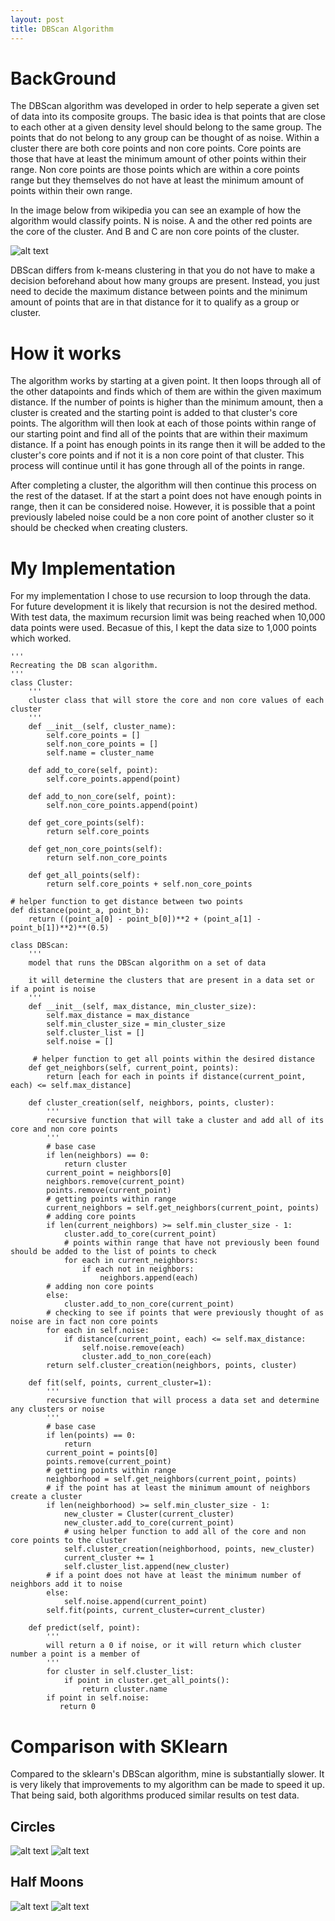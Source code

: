 ```yaml
---
layout: post
title: DBScan Algorithm
---
```


# BackGround

The DBScan algorithm was developed in order to help seperate a given set of data into its composite groups. The basic idea is that points that are close to each other at a given density level should belong to the same group. The points that do not belong to any group can be thought of as noise. Within a cluster there are both core points and non core points. Core points are those that have at least the minimum amount of other points within their range. Non core points are those points which are within a core points range but they themselves do not have at least the minimum amount of points within their own range.

In the image below from wikipedia you can see an example of how the algorithm would classify points. N is noise. A and the other red points are the core of the cluster. And B and C are non core points of the cluster.

![alt text](/img/5.png)

DBScan differs from k-means clustering in that you do not have to make a decision beforehand about how many groups are present. Instead, you just need to decide the maximum distance between points and the minimum amount of points that are in that distance for it to qualify as a group or cluster.

# How it works

The algorithm works by starting at a given point. It then loops through all of the other datapoints and finds which of them are within the given maximum distance. If the number of points is higher than the minimum amount, then a cluster is created and the starting point is added to that cluster's core points. The algorithm will then look at each of those points within range of our starting point and find all of the points that are within their maximum distance. If a point has enough points in its range then it will be added to the cluster's core points and if not it is a non core point of that cluster. This process will continue until it has gone through all of the points in range. 

After completing a cluster, the algorithm will then continue this process on the rest of the dataset. If at the start a point does not have enough points in range, then it can be considered noise. However, it is possible that a point previously labeled noise could be a non core point of another cluster so it should be checked when creating clusters.

# My Implementation

For my implementation I chose to use recursion to loop through the data. For future development it is likely that recursion is not the desired method. With test data, the maximum recursion limit was being reached when 10,000 data points were used. Becasue of this, I kept the data size to 1,000 points which worked.

```
'''
Recreating the DB scan algorithm.
'''
class Cluster:
    '''
    cluster class that will store the core and non core values of each cluster
    '''
    def __init__(self, cluster_name):
        self.core_points = []
        self.non_core_points = []
        self.name = cluster_name
        
    def add_to_core(self, point):
        self.core_points.append(point)

    def add_to_non_core(self, point):
        self.non_core_points.append(point)

    def get_core_points(self):
        return self.core_points

    def get_non_core_points(self):
        return self.non_core_points

    def get_all_points(self):
        return self.core_points + self.non_core_points

# helper function to get distance between two points
def distance(point_a, point_b):
    return ((point_a[0] - point_b[0])**2 + (point_a[1] - point_b[1])**2)**(0.5)

class DBScan:
    '''
    model that runs the DBScan algorithm on a set of data

    it will determine the clusters that are present in a data set or if a point is noise
    '''
    def __init__(self, max_distance, min_cluster_size):
        self.max_distance = max_distance
        self.min_cluster_size = min_cluster_size
        self.cluster_list = []
        self.noise = []

     # helper function to get all points within the desired distance
    def get_neighbors(self, current_point, points):
        return [each for each in points if distance(current_point, each) <= self.max_distance]

    def cluster_creation(self, neighbors, points, cluster):
        '''
        recursive function that will take a cluster and add all of its core and non core points
        '''
        # base case
        if len(neighbors) == 0:
            return cluster
        current_point = neighbors[0]
        neighbors.remove(current_point)
        points.remove(current_point)
        # getting points within range
        current_neighbors = self.get_neighbors(current_point, points)
        # adding core points
        if len(current_neighbors) >= self.min_cluster_size - 1:
            cluster.add_to_core(current_point)
            # points within range that have not previously been found should be added to the list of points to check
            for each in current_neighbors:
                if each not in neighbors:
                    neighbors.append(each)
        # adding non core points
        else:
            cluster.add_to_non_core(current_point)
        # checking to see if points that were previously thought of as noise are in fact non core points
        for each in self.noise:
            if distance(current_point, each) <= self.max_distance:
                self.noise.remove(each)
                cluster.add_to_non_core(each)
        return self.cluster_creation(neighbors, points, cluster)

    def fit(self, points, current_cluster=1):
        '''
        recursive function that will process a data set and determine any clusters or noise
        '''
        # base case
        if len(points) == 0:
            return
        current_point = points[0]
        points.remove(current_point)
        # getting points within range
        neighborhood = self.get_neighbors(current_point, points)
        # if the point has at least the minimum amount of neighbors create a cluster
        if len(neighborhood) >= self.min_cluster_size - 1:
            new_cluster = Cluster(current_cluster)
            new_cluster.add_to_core(current_point)
            # using helper function to add all of the core and non core points to the cluster
            self.cluster_creation(neighborhood, points, new_cluster)
            current_cluster += 1
            self.cluster_list.append(new_cluster)
        # if a point does not have at least the minimum number of neighbors add it to noise
        else:
            self.noise.append(current_point)        
        self.fit(points, current_cluster=current_cluster)

    def predict(self, point):
        '''
        will return a 0 if noise, or it will return which cluster number a point is a member of        
        '''
        for cluster in self.cluster_list:
            if point in cluster.get_all_points():
                return cluster.name
        if point in self.noise:
           return 0   
```

# Comparison with SKlearn

Compared to the sklearn's DBScan algorithm, mine is substantially slower. It is very likely that improvements to my algorithm can be made to speed it up. That being said, both algorithms produced similar results on test data.
## Circles
![alt text](/img/1.png)
![alt text](/img/2.png)
## Half Moons
![alt text](/img/3.png)
![alt text](/img/4.png)
